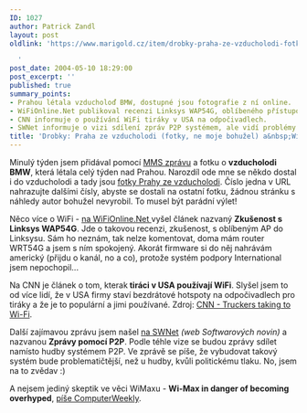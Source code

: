 ```yaml
---
ID: 1027
author: Patrick Zandl
layout: post
oldlink: 'https://www.marigold.cz/item/drobky-praha-ze-vzducholodi-fotky-ne-moje-bohuzel-a-wifi-drobnosti

  '
post_date: 2004-05-10 18:29:00
post_excerpt: ''
published: true
summary_points:
- Prahou létala vzducholoď BMW, dostupné jsou fotografie z ní online.
- WiFiOnline.Net publikoval recenzi Linksys WAP54G, oblíbeného přístupového bodu.
- CNN informuje o používání WiFi tiráky v USA na odpočivadlech.
- SWNet informuje o vizi sdílení zpráv P2P systémem, ale vidí problémy.
title: 'Drobky: Praha ze vzducholodi (fotky, ne moje bohužel) a&nbsp;WiFi drobnosti'
---
```


<p>
Minulý týden jsem přidával pomocí <A href="http://beta.marigold.cz/mms.html?cislo=40">MMS zprávu</A> a fotku o <STRONG>vzducholodi BMW</STRONG>, která létala celý týden nad Prahou. Narozdíl ode mne se někdo dostal i do vzducholodi a tady jsou <A href="http://web.dkm.cz/kislik/praha/1.jpg" target=_blank>fotky Prahy ze vzducholodi</A>. Číslo jedna v URL nahrazujte dalšími čísly, abyste se dostali na ostatní fotku, žádnou stránku s náhledy autor bohužel nevyrobil. To musel být parádní výlet!</p>

<p>
Něco více o WiFi - <A href="http://www.elity.cz/wifi/wifionline/view.php?cisloclanku=2004050701" target=_blank>na WiFiOnline.Net </A>vyšel článek nazvaný <STRONG>Zkušenost s Linksys WAP54G</STRONG>. Jde o takovou recenzi, zkušenost, s oblíbeným AP do Linksysu. Sám ho neznám, tak nelze komentovat, doma mám router WRT54G a jsem s ním spokojený. Akorát firmware si do něj nahrávám americký (přijdu o kanál, no a co), protože systém podpory International jsem nepochopil...</p>

<p>
Na CNN je článek o tom, kterak<STRONG> tiráci v USA používají WiFi</STRONG>. Slyšel jsem to od více lidí, že v USA firmy staví bezdrátové hotspoty na odpočivadlech pro tiráky a že je to populární a jimi používané. Zdroj: <A href="http://www.cnn.com/2004/TECH/internet/05/07/wi.fi.trucking.ap/index.html" target=_blank>CNN - Truckers taking to Wi-Fi</A>.</p>

<p>
Další zajímavou zprávu jsem našel <A href="http://swnet.cz/index.php?ID=20041" target=_blank>na SWNet</A> <EM>(web Softwarových novin)</EM> a nazvanou <STRONG>Zprávy pomocí P2P</STRONG>. Podle téhle vize se budou zprávy sdílet namísto hudby systémem P2P. Ve zprávě se píše, že vybudovat takový systém bude problematičtější, než u hudby, kvůli politickému tlaku. No, jsem na to zvědav :)</p>

<p>
A nejsem jediný&#160;skeptik ve věci WiMaxu - <STRONG>Wi-Max in danger of becoming overhyped</STRONG>, <A href="http://www.computerweekly.com/articles/article.asp?liArticleID=130285&amp;liArticleTypeID=20&amp;liCategoryID=1&amp;liChannelID=7&amp;liFlavourID=1&amp;sSearch=&amp;nPage=1" target=_blank>píše ComputerWeekly</A>.</p>